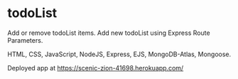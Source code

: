 # todoList
Add or remove todoList items. 
Add new todoList using Express Route Parameters. 

HTML,  CSS, JavaScript, NodeJS, Express, EJS, MongoDB-Atlas, Mongoose.

Deployed app at https://scenic-zion-41698.herokuapp.com/
